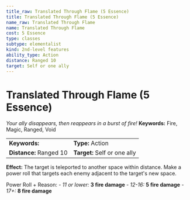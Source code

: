 ```yaml
---
title_raw: Translated Through Flame (5 Essence)
title: Translated Through Flame (5 Essence)
name_raw: Translated Through Flame
name: Translated Through Flame
cost: 5 Essence
type: classes
subtype: elementalist
kind: 2nd-level features
ability_type: Action
distance: Ranged 10
target: Self or one ally
---
```


# Translated Through Flame (5 Essence)

*Your ally disappears, then reappears in a burst of fire!* **Keywords:** Fire, Magic, Ranged, Void

|                         |                              |
| :---------------------- | :--------------------------- |
| **Keywords:**           | **Type:** Action             |
| **Distance:** Ranged 10 | **Target:** Self or one ally |

**Effect:** The target is teleported to another space within distance. Make a power roll that targets each enemy adjacent to the target's new space.

Power Roll + Reason: - *11 or lower:* **3 fire damage** - *12-16:* **5 fire damage** - *17+:* **8 fire damage**

